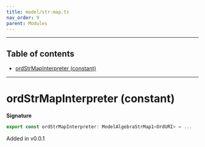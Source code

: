 ```yaml
---
title: model/str-map.ts
nav_order: 9
parent: Modules
---
```


---

<h2 class="text-delta">Table of contents</h2>

- [ordStrMapInterpreter (constant)](#ordstrmapinterpreter-constant)

---

# ordStrMapInterpreter (constant)

**Signature**

```ts
export const ordStrMapInterpreter: ModelAlgebraStrMap1<OrdURI> = ...
```

Added in v0.0.1
